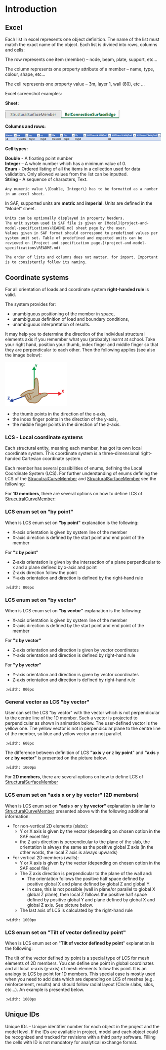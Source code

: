 # Introduction

## Excel

Each list in excel represents one object definition. The name of the list must match the exact name of the object. Each list is divided into rows, columns and cells:

The row represents one item \(member\) – node, beam, plate, support, etc…

The column represents one property attribute of a member – name, type, colour, shape, etc…

The cell represents one property value – 3m, layer 1, wall \(80\), etc …

Excel screenshot examples:

**Sheet:**

![](../.gitbook/assets/3_introduction_sheet.png)

**Columns and rows:**

![](../.gitbook/assets/3_introduction_columnsandrows.png)

**Cell types:**

**Double** - A floating point number  
**Integer** – A whole number which has a minimum value of 0.  
**Enum** - Ordered listing of all the items in a collection used for data validation. Only allowed values from the list can be inputted.  
**String** - A sequence of characters, Text.

```{note}
Any numeric value \(Double, Integer\) has to be formatted as a number in an excel sheet.
```

In SAF, supported units are **metric** and **imperial**. Units are defined in the "Model" sheet.

```{tip}
Units can be optionally displayed in property headers.  
The unit system used in SAF file is given on [Model](project-and-model-specifications\README.md) sheet page by the user.  
Values given in SAF format should correspond to predefined values per system unit set. Table of predefined and expected units can be reviewed on [Project and specification page.](project-and-model-specifications\README.md)
```

```{tip}
The order of lists and columns does not matter, for import. Important is to consistently follow its naming.
```

## **Coordinate systems**

For all orientation of loads and coordinate system **right-handed rule** is valid.

The system provides for:

* unambiguous positioning of the member in space,
* unambiguous definition of load and boundary conditions,
* unambiguous interpretation of results.

It may help you to determine the direction of the individual structural elements axis if you remember what you \(probably\) learnt at school. Take your right hand, position your thumb, index finger and middle finger so that they are perpendicular to each other. Then the following applies \(see also the image below\):

![](../.gitbook/assets/3_introduction_righthand.png)

* the thumb points in the direction of the x-axis,
* the index finger points in the direction of the y-axis,
* the middle finger points in the direction of the z-axis.

### **LCS - Local coordinate systems**

Each structural entity, meaning each member, has got its own local coordinate system. This coordinate system is a three-dimensional right-handed Cartesian coordinate system.

Each member has several possibilities of enums, defining the Local Coordinate System \(LCS\). For further understanding of enums defining the LCS of the [StrucutralCurveMember](../structural-analysis-elements/structuralcurvemember.md) and [StructuralSurfaceMember](../structural-analysis-elements/structuralsurfacemember.md) see the following:

For **1D members**, there are several options on how to define LCS of [StrucutralCurveMember](../structural-analysis-elements/structuralcurvemember.md):

### LCS enum set on **"by point"**

When is LCS enum set on **"by point"** explanation is the following:

* X-axis orientation is given by system line of the member
* X-axis direction is defined by the start point and end point of the member

For **"z by point"**
* Z-axis orientation is given by the intersection of a plane perpendicular to x and a plane defined by x-axis and point
* Z-axis direction follow the point
* Y-axis orientation and direction is defined by the right-hand rule

```{image} ../.gitbook/assets/3_introduction_lcs_by_point.png
:width: 800px
```

### LCS enum set on **"by vector"**

When is LCS enum set on **"by vector"** explanation is the following:

* X-axis orientation is given by system line of the member
* X-axis direction is defined by the start point and end point of the member

For **"z by vector"**
* Z-axis orientation and direction is given by vector coordinates
* Y-axis orientation and direction is defined by right-hand rule

For **"y by vector"**
* Y-axis orientation and direction is given by vector coordinates
* Z-axis orientation and direction is defined by right-hand rule

```{image} ../.gitbook/assets/3_introduction_lcs_by_vector_v2.png
:width: 800px
```

### General vector as LCS **"by vector"**

User can set the LCS "by vector" with the vector which is not perpendicular to the centre line of the 1D member. Such a vector is projected to perpendicular as shown in animation below. The user-defined vector is the yellow one. The yellow vector is not in perpendicular plane to the centre line of the member, so blue and yellow vector are not parallel.

```{image} ../.gitbook/assets/3_introduction_lcs_by_general_vector.gif
:width: 600px
```

The difference between definition of LCS **"axis** y **or** z **by point**" and **"axis** y **or** z **by vector"** is presented on the picture below.

```{image} ../.gitbook/assets/3_introduction_zbypoint_zbyvector.png
:width: 1000px
```

For **2D members**, there are several options on how to define LCS of [StructuralSurfaceMember](../structural-analysis-elements/structuralsurfacemember.md)

### LCS enum set on **"axis** x **or** y **by vector" \(2D members\)**

When is LCS enum set on **"axis** x **or** y **by vector"** explanation is similar to [StructuralCurveMember](../structural-analysis-elements/structuralcurvemember.md) presented above with the following additional information:

* For non-vertical 2D elements \(slabs\):
  * Y or X axis is given by the vector \(depending on chosen option in the SAF excel file\)
  * the Z axis direction is perpendicular to the plane of the slab, the orientation is always the same as the positive global Z axis \(in the other words, the local Z axis is always upwards\)
* For vertical 2D members \(walls\):
  * Y or X axis is given by the vector \(depending on chosen option in the SAF excel file\)
  * The Z axis direction is perpendicular to the plane of the wall and:
    * The orientation follows the positive half space defined by positive global X and plane defined by global Z and global Y.
    * In case, this is not possible \(wall in plane/or parallel to global X global Z plane\), then local Z follows the positive half space defined by positive global Y and plane defined by global X and global Z axis. See picture below.
  * The last axis of LCS is calculated by the right-hand rule

```{image} ../.gitbook/assets/3_wall_lcs.png
:width: 1000px
```

### LCS enum set on "**Tilt of vector defined by point**"

When is LCS enum set on "**Tilt of vector defined by point**" explanation is the following:

The tilt of the vector defined by point is a special type of LCS for mesh elements of 2D members. You can define one point in global coordinates and all local x-axis \(y-axis\) of mesh elements follow this point. It is an analogy to LCS by point for 1D members. This special case is mostly used when you need to add data which are depending on LCS of meshes \(e.g. reinforcement, results\) and should follow radial layout \(Circle slabs, silos, etc…\). An example is presented below.

```{image} ../.gitbook/assets/3_introduction_tilt_of-vector.png
:width: 1000px
```

## **Unique IDs**

Unique IDs – Unique identifier number for each object in the project and the model level. If the IDs are available in project, model and each object could be recognized and tracked for revisions with a third party software. Filling the cells with ID is not mandatory for analytical exchange format.

